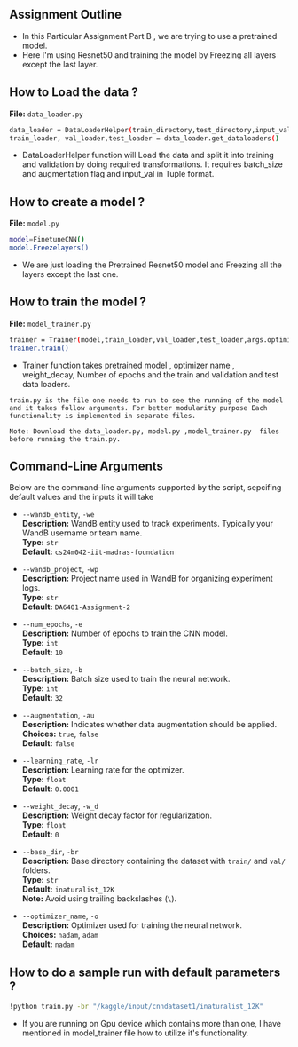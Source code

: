 ## Assignment Outline

- In this Particular Assignment Part B , we are trying to use a pretrained model.
- Here I'm using Resnet50 and training the model by Freezing all layers except the last layer.

## How to Load the data ?

**File:** `data_loader.py` 

```bash
data_loader = DataLoaderHelper(train_directory,test_directory,input_val,args.batch_size,augmentation)
train_loader, val_loader,test_loader = data_loader.get_dataloaders()
```
- DataLoaderHelper function will Load the data and split it into training and validation by doing required transformations. It requires batch_size and augmentation flag and input_val in Tuple format.

## How to create a model ?
**File:** `model.py` 

```bash
model=FinetuneCNN()
model.Freezelayers()
```

- We are just loading the Pretrained Resnet50 model and Freezing all the layers except the last one.

## How to train the model ?
**File:** `model_trainer.py` 
```bash
trainer = Trainer(model,train_loader,val_loader,test_loader,args.optimizer_name,args.learning_rate,args.num_epochs,args.weight_decay)
trainer.train()
```

- Trainer function takes pretrained model , optimizer name , weight_decay, Number of epochs and the train and validation and test data loaders.



```text
train.py is the file one needs to run to see the running of the model and it takes follow arguments. For better modularity purpose Each functionality is implemented in separate files.

Note: Download the data_loader.py, model.py ,model_trainer.py  files before running the train.py.
```




## Command-Line Arguments

Below are the command-line arguments supported by the script, sepcifing default values and the inputs it will take
  
  
- `--wandb_entity`, `-we`  
  **Description:** WandB entity used to track experiments. Typically your WandB username or team name.  
  **Type:** `str`  
  **Default:** `cs24m042-iit-madras-foundation`

- `--wandb_project`, `-wp`  
  **Description:** Project name used in WandB for organizing experiment logs.  
  **Type:** `str`  
  **Default:** `DA6401-Assignment-2`

- `--num_epochs`, `-e`  
  **Description:** Number of epochs to train the CNN model.  
  **Type:** `int`  
  **Default:** `10`

- `--batch_size`, `-b`  
  **Description:** Batch size used to train the neural network.  
  **Type:** `int`  
  **Default:** `32`

- `--augmentation`, `-au`  
  **Description:** Indicates whether data augmentation should be applied.  
  **Choices:** `true`, `false`  
  **Default:** `false`

- `--learning_rate`, `-lr`  
  **Description:** Learning rate for the optimizer.  
  **Type:** `float`  
  **Default:** `0.0001`

- `--weight_decay`, `-w_d`  
  **Description:** Weight decay factor for regularization.  
  **Type:** `float`  
  **Default:** `0`

- `--base_dir`, `-br`  
  **Description:** Base directory containing the dataset with `train/` and `val/` folders.  
  **Type:** `str`  
  **Default:** `inaturalist_12K`  
  **Note:** Avoid using trailing backslashes (`\`).



- `--optimizer_name`, `-o`  
  **Description:** Optimizer used for training the neural network.  
  **Choices:** `nadam`, `adam`  
  **Default:** `nadam`
  
  

  
## How to do a sample run with default parameters ?

```bash
!python train.py -br "/kaggle/input/cnndataset1/inaturalist_12K"

```

- If you are running on Gpu device which contains more than one, I have mentioned in model_trainer file how to utilize it's functionality.